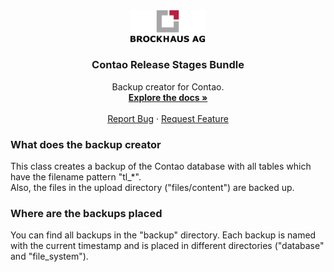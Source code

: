 <div align="center">
  <a href="https://github.com/BROCKHAUS-AG/contao-release-stages-bundle">
    <img src="/images/logo.svg" alt="Logo" width="120">
  </a>

<h3 align="center">Contao Release Stages Bundle</h3>

  <p align="center">
    Backup creator for Contao.
  <br />
    <a href="https://github.com/BROCKHAUS-AG/contao-release-stages-bundle"><strong>Explore the docs »</strong></a>
    <br />
    <br />
    <a href="https://github.com/BROCKHAUS-AG/contao-release-stages-bundle/issues">Report Bug</a>
    ·
    <a href="https://github.com/BROCKHAUS-AG/contao-release-stages-bundle/issues">Request Feature</a>
  </p>
</div>

<h3>What does the backup creator</h3>
<p>
This class creates a backup of the Contao database with all tables which have the filename pattern  "tl_*".
<br>
Also, the files in the upload directory ("files/content") are backed up.
</p>

<h3>Where are the backups placed</h3>
<p>
    You can find all backups in the "backup" directory. Each backup is named with the current timestamp and is placed
    in different directories ("database" and "file_system").
</p>
